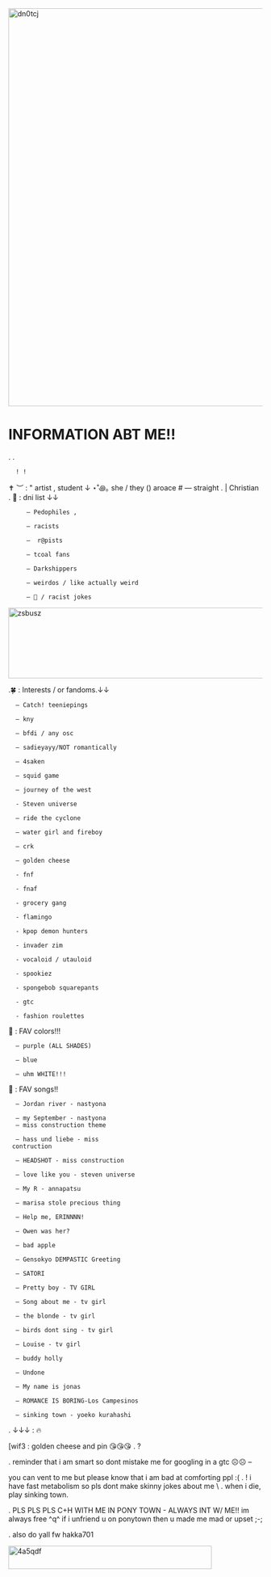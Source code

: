 <img width="887" height="788" alt="dn0tcj" src="https://github.com/user-attachments/assets/fdbffdd4-dc7c-4217-a295-e8725c940412" />


# INFORMATION ABT ME!!
 .  .

      ! ! 
✝️ ︶ : " artist , student ↓
⋆˚꩜｡ she / they () aroace #
 — straight . | Christian 
   . 🔮 : dni list ↓↓  
       
         — Pedophiles ,
       
         — racists
       
         —  r@pists

         – tcoal fans
 
         — Darkshippers

         — weirdos / like actually weird 
       
         — 🍇 / racist jokes
<img width="1280" height="140" alt="zsbusz" src="https://github.com/user-attachments/assets/b3fec64f-15ad-4e45-a440-88d6226bbe46" />

.🍀 : Interests / or fandoms.↓↓
    
      — Catch! teeniepings
     
      — kny
    
      — bfdi / any osc
    
      — sadieyayy/NOT romantically
  
      — 4saken
 
      — squid game
 
      — journey of the west 

      - Steven universe
  
      — ride the cyclone 
  
      — water girl and fireboy
   
      — crk 
   
      — golden cheese 

      - fnf

      - fnaf

      - grocery gang 

      - flamingo

      - kpop demon hunters

      - invader zim

      - vocaloid / utauloid 

      - spookiez

      - spongebob squarepants

      - gtc

      - fashion roulettes

🎨 : FAV colors!!!

      — purple (ALL SHADES)
  
      — blue 
   
      — uhm WHITE!!!

  🎵 : FAV songs!!  
   
      — Jordan river - nastyona
 
      — my September - nastyona      
      — miss construction theme
  
      — hass und liebe - miss 
     contruction
    
      — HEADSHOT - miss construction 
      
      — love like you - steven universe 
    
      — My R - annapatsu
   
      — marisa stole precious thing
    
      — Help me, ERINNNN!
    
      — Owen was her?
   
      — bad apple
   
      — Gensokyo DEMPASTIC Greeting
    
      — SATORI
  
      — Pretty boy - TV GIRL
   
      — Song about me - tv girl 
 
      — the blonde - tv girl 
   
      — birds dont sing - tv girl
    
      — Louise - tv girl
   
      — buddy holly

      — Undone
 
      — My name is jonas

      — ROMANCE IS BORING-Los Campesinos
 
      — sinking town - yoeko kurahashi
 
  . ↓↓↓ : 🔥
  
   [wif3 : golden cheese and pin
    😘😘😘 . ?

   . reminder that i am smart so
dont mistake me for googling in
a gtc ☹️☹️ –
  
    
   you can vent to me but please know that i am bad at comforting ppl :(
 . ! i have fast metabolism so
pls dont make skinny jokes about me
\ .  when i die, play sinking town.
  
   . PLS PLS PLS C+H WITH ME IN 
PONY TOWN - ALWAYS INT W/ ME!!
im always free ^q^
if i unfriend u on ponytown then u made me mad or upset ;-;

. also do yall fw hakka701


<img width="403" height="46" alt="4a5qdf" src="https://github.com/user-attachments/assets/f9665d68-28bb-424b-b43b-5ecd29267755" />

